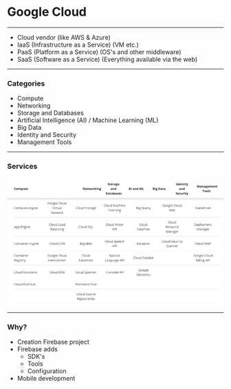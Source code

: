 # Google Cloud
---

- Cloud vendor (like AWS & Azure)
- IaaS (Infrastructure as a Service) (VM etc.)
- PaaS (Platform as a Service) (OS's and other middleware)
- SaaS (Software as a Service) (Everything available via the web)

---
### Categories
- Compute
- Networking
- Storage and Databases
- Artificial Intelligence (AI) / Machine Learning (ML)
- Big Data
- Identity and Security
- Management Tools

---
### Services
<img src="../images/google-cloud-services.png">

---
### Why?
- Creation Firebase project
- Firebase adds 
    - SDK's
    - Tools
    - Configuration
- Mobile development